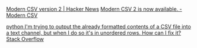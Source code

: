 
[Modern CSV version 2 | Hacker News](https://news.ycombinator.com/item?id=37140159)
[Modern CSV 2 is now available. - Modern CSV](https://www.moderncsv.com/modern-csv-2-is-now-available/)

[python I'm trying to output the already formatted contents of a CSV file into a text channel, but when I do so it's in unordered rows. How can I fix it? Stack Overflow](https://stackoverflow.com/questions/64321503/im-trying-to-output-the-already-formatted-contents-of-a-csv-file-into-a-text-ch)
